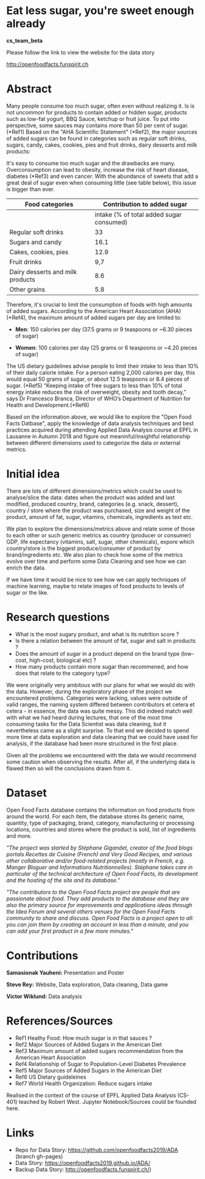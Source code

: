 # Eat less sugar, you're sweet enough already
__cs_team_beta__

Please follow the link to view the website for the data story

http://openfoodfacts.funspirit.ch

# Abstract
Many people consume too much sugar, often even without realizing it. Is is not uncommon for products to contain added or hidden sugar, products such as low-fat yogurt, BBQ Sauce, ketchup or fruit juice. To put into perspective, some sauces may contains more than 50 per cent of sugar. (*Ref1) Based on the "AHA Scientific Statement" (*Ref2), the major sources of added sugars can be found in categories such as regular soft drinks, sugars, candy, cakes, cookies, pies and fruit drinks, dairy desserts and milk products:

It's easy to consume too much sugar and the drawbacks are many. Overconsumption can lead to obesity, increase the risk of heart disease, diabetes (*Ref3) and even cancer. With the abundance of sweets that add a great deal of sugar even when consuming little (see table below), this issue is bigger than ever.

| Food categories | Contribution to added sugar|
| ------ | ------ |
| | intake (% of total added sugar consumed)|
| Regular soft drinks | 33 |
| Sugars and candy | 16.1|
| Cakes, cookies, pies | 12.9|
| Fruit drinks  |9,7|
| Dairy desserts and milk products |8.6|
| Other grains |5.8|


Therefore, it's crucial to limit the consumption of foods with high amounts of added sugars. According to the American Heart Association (AHA) (*Ref4), the maximum amount of added sugars per day are limited to:

* **Men**: 150 calories per day 
(37.5 grams or 9 teaspoons or ~6.30 pieces of sugar)

* **Women**: 100 calories per day 
(25 grams or 6 teaspoons or ~4.20 pieces of sugar)

The US dietary guidelines advise people to limit their intake to less than 10% of their daily calorie intake. For a person eating 2,000 calories per day, this would equal 50 grams of sugar, or about 12.5 teaspoons or 8.4 pieces of sugar. (*Ref5)
“Keeping intake of free sugars to less than 10% of total energy intake reduces the risk of overweight, obesity and tooth decay,” says Dr Francesco Branca, Director of WHO’s Department of Nutrition for Health and Development.(*Ref6)

Based on the information above, we would like to explore the "Open Food Facts Datbase", apply the knowledge of data analysis techniques and best practices acquired during attending Applied Data Analysis course at EPFL in Lausanne in Autumn 2018 and figure out meaninful/insightful relationship between different dimensions used to categorize the data or external metrics.

# Initial idea 
There are lots of different dimensions/metrics which could be used to analyse/slice the data: dates when the product was added and last modified, produced country, brand, categories (e.g. snack, dessert), country / store where the product was purchased, size and weight of the product, amount of fat, sugar, vitamins, chemicals, ingredients as text etc. 

We plan to explore the dimensions/metrics above and relate some of those to each other or such generic metrics as country (producer or consumer) GDP, life expectancy (vitamins, salt, sugar, other chemicals), expore which country/store is the biggest produce/consumer of product by brand/ingredients etc. We also plan to check how some of the metrics evolve over time and perform some Data Cleaning and see how we can enrich the data.

If we have time it would be nice to see how we can apply techniques of machine learning, maybe to relate images of food products to levels of sugar or the like.

# Research questions
* What is the most sugary product, and what is its nutrition score ?
* Is there a relation between the amount of fat, sugar and salt in products ?
* Does the amount of sugar in a product depend on the brand type (low-cost, high-cost, biological etc) ?
* How many products contain more sugar than recommened, and how does that relate to the category type?

We were originally very ambitous with our plans for what we would do with the data. However, during the exploratory phase of the project we encountered problems. Categories were lacking, values were outside of valid ranges, the naming system differed between contributors et cetera et cetera - in essence, the data was quite messy. This did indeed match well with what we had heard during lectures, that one of the most time consuming tasks for the Data Scientist was data cleaning, but it nevertheless came as a slight surprise. To that end we decided to spend more time at data exploration and data cleaning that we could have used for analysis, if the database had been more structured in the first place.

Given all the problems we encountered with the data we would recommend some caution when observing the results. After all, if the underlying data is flawed then so will the conclusions drawn from it.

# Dataset
Open Food Facts database contains the information on food products from around the world. For each item, the database stores its generic name, quantity, type of packaging, brand, category, manufacturing or processing locations, countries and stores where the product is sold, list of ingredients and more.

*"The project was started by Stéphane Gigandet, creator of the food blogs portals Recettes de Cuisine (French) and Very Good Recipes, and various other collaborative and/or food-related projects (mostly in French, e.g. Manger Bloguer and Informations Nutritionnelles). Stéphane takes care in particular of the technical architecture of Open Food Facts, its development and the hosting of the site and its database."*

*"The contributors to the Open Food Facts project are people that are passionate about food. They add products to the database and they are also the primary source for improvements and applications ideas through the Idea Forum and several others venues for the Open Food Facts community to share and discuss. Open Food Facts is a project open to all: you can join them by creating an account in less than a minute, and you can add your first product in a few more minutes."*

# Contributions
**Samasionak Yauheni:** Presentation and Poster

**Steve Rey:** Website, Data exploration, Data cleaning, Data game

**Victor Wiklund:** Data analysis

# References/Sources
* Ref1 Heathy Food: How much sugar is in that sauces ?
* Ref2 Major Sources of Added Sugars in the American Diet
* Ref3 Maximum amount of added sugars recommendation from the American Heart Association
* Ref4 Relationship of Sugar to Population-Level Diabetes Prevalence
* Ref5 Major Sources of Added Sugars in the American Diet
* Ref6 US Dietary guideleines
* Ref7 World Health Organization: Reduce sugars intake

Realised in the context of the course of EPFL Applied Data Analysis (CS-401) teached by Robert West. Jupyter Notebook/Sources could be founded here.

# Links
* Repo for Data Story: https://github.com/openfoodfacts2019/ADA (branch gh-pages)
* Data Story: https://openfoodfacts2019.github.io/ADA/
* Backup Data Story: http://openfoodfacts.funspirit.ch/)
